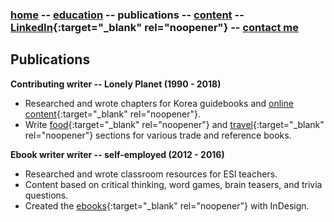 ### [home](https://writingteacher.github.io/rob-whyte/) -- [education](https://writingteacher.github.io/rob-whyte/education) -- publications -- [content](https://writingteacher.github.io/rob-whyte/content)  -- [LinkedIn](https://www.linkedin.com/in/robwhyte/){:target="_blank" rel="noopener"} -- [contact me](robbusan@yahoo.com)

## Publications

**Contributing writer -- Lonely Planet  (1990 - 2018)**
* Researched and wrote chapters for Korea guidebooks and [online content](https://www.lonelyplanet.com/articles/essential-jeju-do-top-10-activities-on-koreas-tropical-island){:target="_blank" rel="noopener"}.
* Write [food](https://github.com/writingteacher/rob-whyte/blob/main/LP-spicy-food-whyte-kimchi.pdf){:target="_blank" rel="noopener"} and [travel](https://github.com/writingteacher/rob-whyte/blob/main/rob-whyte-seoul-short.pdf){:target="_blank" rel="noopener"} sections for various trade and reference books.


**Ebook writer writer -- self-employed  (2012 - 2016)**
* Researched and wrote classroom resources for ESl teachers.
* Content based on critical thinking, word games, brain teasers, and trivia questions.
* Created the [ebooks](https://github.com/writingteacher/rob-whyte/blob/main/sample-teach-writing-rob-whyte.pdf){:target="_blank" rel="noopener"}  with InDesign.


 
